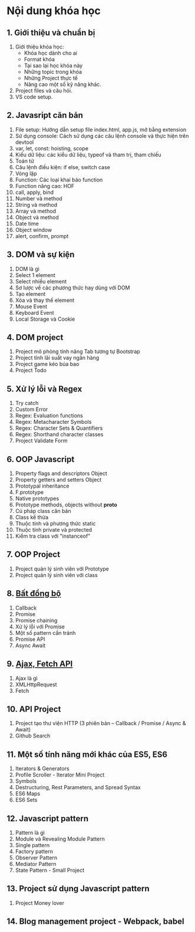 # Nội dung khóa học

## 1. Giới thiệu và chuẩn bị

1. Giới thiệu khóa học:
   - Khóa học dành cho ai
   - Format khóa
   - Tại sao lại học khóa này
   - Những topic trong khóa
   - Những Project thực tế
   - Nâng cao một số kỹ năng khác.
2. Project files và câu hỏi.
3. VS code setup.

## 2. Javasript căn bản

1. File setup: Hướng dẫn setup file index.html, app.js, mở bằng extension
2. Sử dụng console: Cách sử dụng các câu lệnh console và thực hiện trên devtool
3. var, let, const: hoisting, scope
4. Kiểu dữ liệu: các kiểu dữ liệu, typeof và tham trị, tham chiếu
5. Toán tử
6. Câu lệnh điều kiện: if else, switch case
7. Vòng lặp
8. Function: Các loại khai báo function
9. Function nâng cao: HOF
10. call, apply, bind
11. Number và method
12. String và method
13. Array và method
14. Object và method
15. Date time
16. Object window
17. alert, confirm, prompt

## 3. DOM và sự kiện

1. DOM là gì
2. Select 1 element
3. Select nhiều element
4. Sơ lược về các phương thức hay dùng với DOM
5. Tạo element
6. Xóa và thay thế element
7. Mouse Event
8. Keyboard Event
9. Local Storage và Cookie

## 4. DOM project

1. Project mô phỏng tính năng Tab tương tự Bootstrap
2. Project tính lãi suất vay ngân hàng
3. Project game kéo búa bao
4. Project Todo

## 5. Xử lý lỗi và Regex

1. Try catch
2. Custom Error
3. Regex: Evaluation functions
4. Regex: Metacharacter Symbols
5. Regex: Character Sets & Quantifiers
6. Regex: Shorthand character classes
7. Project Validate Form

## 6. OOP Javascript

1. Property flags and descriptors Object
2. Property getters and setters Object
3. Prototypal inheritance
4. F.prototype
5. Native prototypes
6. Prototype methods, objects without **proto**
7. Cú pháp class căn bản
8. Class kế thừa
9. Thuộc tính và phương thức static
10. Thuộc tính private và protected
11. Kiểm tra class với "instanceof"

## 7. OOP Project

1. Project quản lý sinh viên với Prototype
2. Project quản lý sinh viên với class

## 8. [Bất đồng bộ](https://xdevclass.com/phan-4-bat-dong-bo-callback-promise-async-await-trong-javascript/)

1. Callback
2. Promise
3. Promise chaining
4. Xử lý lỗi với Promise
5. Một số pattern cần tránh
6. Promise API
7. Async Await

## 9. [Ajax, Fetch API](https://xdevclass.com/phan-6-json-va-ajax-trong-javascript/)

1. Ajax là gì
2. XMLHttpRequest
3. Fetch

## 10. API Project

1. Project tạo thư viện HTTP (3 phiên bản – Callback / Promise / Async & Await)
2. Github Search

## 11. Một số tính năng mới khác của ES5, ES6

1. Iterators & Generators
2. Profile Scroller - Iterator Mini Project
3. Symbols
4. Destructuring, Rest Parameters, and Spread Syntax
5. ES6 Maps
6. ES6 Sets

## 12. Javascript pattern

1. Pattern là gì
2. Module và Revealing Module Pattern
3. Single pattern
4. Factory pattern
5. Observer Pattern
6. Mediator Pattern
7. State Pattern - Small Project

## 13. Project sử dụng Javascript pattern

1. Project Money lover

## 14. Blog management project - Webpack, babel
